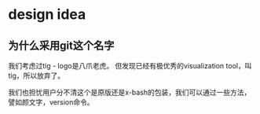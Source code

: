 # design idea

## 为什么采用git这个名字

我们考虑过tig - logo是八爪老虎。
但发现已经有极优秀的visualization tool，叫tig，所以放弃了。

我们也担忧用户分不清这个是原版还是x-bash的包装，我们可以通过一些方法，譬如颜文字，version命令。



